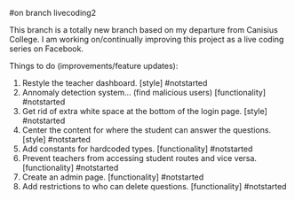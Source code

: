 #on branch livecoding2

This branch is a totally new branch based on my departure from Canisius College. I am working on/continually improving this project as a live coding series on Facebook.

Things to do (improvements/feature updates):

1. Restyle the teacher dashboard. [style] #notstarted
2. Annomaly detection system... (find malicious users) [functionality] #notstarted
3. Get rid of extra white space at the bottom of the login page. [style] #notstarted
4. Center the content for where the student can answer the questions. [style] #notstarted
5. Add constants for hardcoded types. [functionality] #notstarted
6. Prevent teachers from accessing student routes and vice versa. [functionality] #notstarted
7. Create an admin page. [functionality] #notstarted
8. Add restrictions to who can delete questions. [functionality] #notstarted
